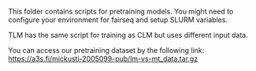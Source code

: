 This folder contains scripts for pretraining models. You might need to configure your environment for fairseq and setup SLURM variables. 

TLM has the same script for training as CLM but uses different input data. 

You can access our pretraining dataset by the following link: 
https://a3s.fi/mickusti-2005099-pub/lm-vs-mt_data.tar.gz

